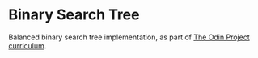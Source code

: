 # Binary Search Tree

Balanced binary search tree implementation, as part of <a href="https://www.theodinproject.com/lessons/javascript-binary-search-trees">The Odin Project curriculum</a>.
